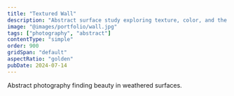 ```yaml
---
title: "Textured Wall"
description: "Abstract surface study exploring texture, color, and the passage of time."
image: "@images/portfolio/wall.jpg"
tags: ["photography", "abstract"]
contentType: "simple"
order: 900
gridSpan: "default"
aspectRatio: "golden"
pubDate: 2024-07-14
---
```


Abstract photography finding beauty in weathered surfaces.
